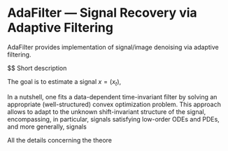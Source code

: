 # AdaFilter — Signal Recovery via Adaptive Filtering

AdaFilter provides implementation of signal/image denoising via adaptive filtering. 

$$ Short description

The goal is to estimate a signal $x = (x_t),$

In a nutshell, one fits a data-dependent time-invariant filter by solving an appropriate (well-structured) convex optimization problem. 
This approach allows to adapt to the unknown shift-invariant structure of the signal, encompassing, in particular, signals satisfying low-order ODEs and PDEs, and more generally, signals 

All the details concerning the theore
